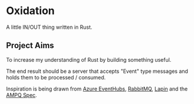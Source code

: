# Oxidation
A little IN/OUT thing written in Rust.

## Project Aims

To increase my understanding of Rust by building something useful.

The end result should be a server that accepts "Event" type messages and holds them to be processed / consumed.

Inspiration is being drawn from [Azure EventHubs](https://docs.microsoft.com/en-us/azure/event-hubs/event-hubs-about), [RabbitMQ](https://www.rabbitmq.com/documentation.html), [Lapin](https://github.com/CleverCloud/lapin) and the [AMPQ Spec](https://www.rabbitmq.com/resources/specs/amqp0-9-1.pdf).


